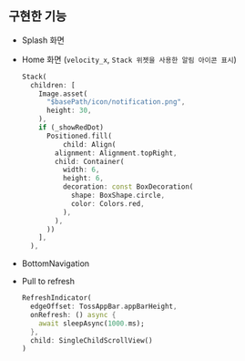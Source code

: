 ## 구현한 기능

- Splash 화면
- Home 화면 (`velocity_x`, `Stack 위젯을 사용한 알림 아이콘 표시`)
  ```dart
  Stack(
    children: [
      Image.asset(
        "$basePath/icon/notification.png",
        height: 30,
      ),
      if (_showRedDot)
        Positioned.fill(
            child: Align(
          alignment: Alignment.topRight,
          child: Container(
            width: 6,
            height: 6,
            decoration: const BoxDecoration(
              shape: BoxShape.circle,
              color: Colors.red,
            ),
          ),
        ))
      ],
    ),
  ```

- BottomNavigation
- Pull to refresh
    ```dart
    RefreshIndicator(
      edgeOffset: TossAppBar.appBarHeight,
      onRefresh: () async {
        await sleepAsync(1000.ms);
      },
      child: SingleChildScrollView()
    )
    ```